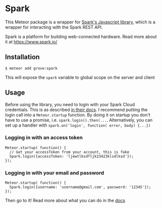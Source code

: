 # Spark
This Meteor package is a wrapper for [Spark's Javascript library](https://github.com/spark/sparkjs), which is a wrapper for interacting with the Spark REST API.

Spark is a platform for building web-connected hardware. Read more about it at https://www.spark.io/


## Installation
````
$ meteor add grove:spark
````
This will expose the `spark` variable to global scope on the server and client

## Usage
Before using the library, you need to login with your Spark Cloud credentials. This is as described [in their docs](http://docs.spark.io/javascript/#getting-started-logging-in). I recommend putting the login call into a `Meteor.startup` function. By doing it on startup you don't have to use a promise, i.e. `spark.login().then(...`. Alternatively, you can set up a handler with `spark.on('login', function( error, body) {...})`

### Logging in with an access token

````
Meteor.startup( function() {
  // Get your accessToken from your account, this is fake
  Spark.login({accessToken: 'ljewtlksdfljk23423klsdlksd'}); 
});
````

### Logging in with your email and password

````
Meteor.startup( function() {
  Spark.login({username: 'username@gmail.com', password: '12345'}); 
});
````

Then go to it! Read more about what you can do in the [docs](http://docs.spark.io/javascript)
